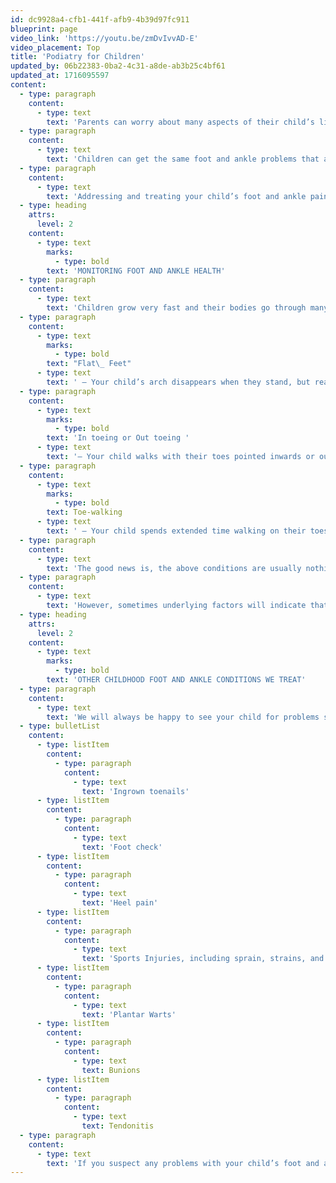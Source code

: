 ```yaml
---
id: dc9928a4-cfb1-441f-afb9-4b39d97fc911
blueprint: page
video_link: 'https://youtu.be/zmDvIvvAD-E'
video_placement: Top
title: 'Podiatry for Children'
updated_by: 06b22383-0ba2-4c31-a8de-ab3b25c4bf61
updated_at: 1716095597
content:
  - type: paragraph
    content:
      - type: text
        text: 'Parents can worry about many aspects of their child’s life – one of those may also be their foot and ankle health.'
  - type: paragraph
    content:
      - type: text
        text: 'Children can get the same foot and ankle problems that adults can, some of them can even be more prevalent in children such as ingrown toenails, and warts.'
  - type: paragraph
    content:
      - type: text
        text: 'Addressing and treating your child’s foot and ankle pain as early as possible will make treating and resolving the issue much easier. Never hesitate to contact us if you have questions or concerns about your child’s foot and ankle health.'
  - type: heading
    attrs:
      level: 2
    content:
      - type: text
        marks:
          - type: bold
        text: 'MONITORING FOOT AND ANKLE HEALTH'
  - type: paragraph
    content:
      - type: text
        text: 'Children grow very fast and their bodies go through many developmental changes as their bodies grow and mature. As children grow, their lower limbs change by internally and externally rotating until they reach their mature foot position. During this developmental phase it is possible to see potential abnormalities in the way your child’s feet look or how they walk. A few common examples include:'
  - type: paragraph
    content:
      - type: text
        marks:
          - type: bold
        text: "Flat\_ Feet"
      - type: text
        text: ' – Your child’s arch disappears when they stand, but reappears when they are on their tippy toes, or sitting. This is referred to as a flexible flatfoot, or a pediatric flatfoot.'
  - type: paragraph
    content:
      - type: text
        marks:
          - type: bold
        text: 'In toeing or Out toeing '
      - type: text
        text: '– Your child walks with their toes pointed inwards or outwards.'
  - type: paragraph
    content:
      - type: text
        marks:
          - type: bold
        text: Toe-walking
      - type: text
        text: ' – Your child spends extended time walking on their toes, with their heels elevated.'
  - type: paragraph
    content:
      - type: text
        text: 'The good news is, the above conditions are usually nothing to worry about. Children will grow out of these conditions as their bodies continue to develop. This includes the development of your child’s foot arch, which will typically become more rigid around age 5 or 6.'
  - type: paragraph
    content:
      - type: text
        text: 'However, sometimes underlying factors will indicate that your child will not grow out of these conditions and foot check ins are highly recommended for these children to ensure their feet develop as they should. If we see a problem developing we can make sure it has little to no impact on your child as they mature.'
  - type: heading
    attrs:
      level: 2
    content:
      - type: text
        marks:
          - type: bold
        text: 'OTHER CHILDHOOD FOOT AND ANKLE CONDITIONS WE TREAT'
  - type: paragraph
    content:
      - type: text
        text: 'We will always be happy to see your child for problems such as:'
  - type: bulletList
    content:
      - type: listItem
        content:
          - type: paragraph
            content:
              - type: text
                text: 'Ingrown toenails'
      - type: listItem
        content:
          - type: paragraph
            content:
              - type: text
                text: 'Foot check'
      - type: listItem
        content:
          - type: paragraph
            content:
              - type: text
                text: 'Heel pain'
      - type: listItem
        content:
          - type: paragraph
            content:
              - type: text
                text: 'Sports Injuries, including sprain, strains, and fractures'
      - type: listItem
        content:
          - type: paragraph
            content:
              - type: text
                text: 'Plantar Warts'
      - type: listItem
        content:
          - type: paragraph
            content:
              - type: text
                text: Bunions
      - type: listItem
        content:
          - type: paragraph
            content:
              - type: text
                text: Tendonitis
  - type: paragraph
    content:
      - type: text
        text: 'If you suspect any problems with your child’s foot and ankle health – please schedule an appointment with us soon! We would be so happy to meet you and your child and provide foot and ankle care for you!'
---
```

